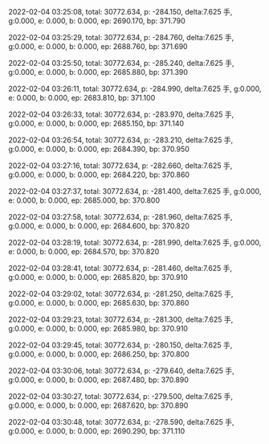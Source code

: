 2022-02-04 03:25:08, total: 30772.634, p: -284.150, delta:7.625 手, g:0.000, e: 0.000, b: 0.000, ep: 2690.170, bp: 371.790

2022-02-04 03:25:29, total: 30772.634, p: -284.760, delta:7.625 手, g:0.000, e: 0.000, b: 0.000, ep: 2688.760, bp: 371.690

2022-02-04 03:25:50, total: 30772.634, p: -285.240, delta:7.625 手, g:0.000, e: 0.000, b: 0.000, ep: 2685.880, bp: 371.390

2022-02-04 03:26:11, total: 30772.634, p: -284.990, delta:7.625 手, g:0.000, e: 0.000, b: 0.000, ep: 2683.810, bp: 371.100

2022-02-04 03:26:33, total: 30772.634, p: -283.970, delta:7.625 手, g:0.000, e: 0.000, b: 0.000, ep: 2685.150, bp: 371.140

2022-02-04 03:26:54, total: 30772.634, p: -283.210, delta:7.625 手, g:0.000, e: 0.000, b: 0.000, ep: 2684.390, bp: 370.950

2022-02-04 03:27:16, total: 30772.634, p: -282.660, delta:7.625 手, g:0.000, e: 0.000, b: 0.000, ep: 2684.220, bp: 370.860

2022-02-04 03:27:37, total: 30772.634, p: -281.400, delta:7.625 手, g:0.000, e: 0.000, b: 0.000, ep: 2685.000, bp: 370.800

2022-02-04 03:27:58, total: 30772.634, p: -281.960, delta:7.625 手, g:0.000, e: 0.000, b: 0.000, ep: 2684.600, bp: 370.820

2022-02-04 03:28:19, total: 30772.634, p: -281.990, delta:7.625 手, g:0.000, e: 0.000, b: 0.000, ep: 2684.570, bp: 370.820

2022-02-04 03:28:41, total: 30772.634, p: -281.460, delta:7.625 手, g:0.000, e: 0.000, b: 0.000, ep: 2685.820, bp: 370.910

2022-02-04 03:29:02, total: 30772.634, p: -281.250, delta:7.625 手, g:0.000, e: 0.000, b: 0.000, ep: 2685.630, bp: 370.860

2022-02-04 03:29:23, total: 30772.634, p: -281.300, delta:7.625 手, g:0.000, e: 0.000, b: 0.000, ep: 2685.980, bp: 370.910

2022-02-04 03:29:45, total: 30772.634, p: -280.150, delta:7.625 手, g:0.000, e: 0.000, b: 0.000, ep: 2686.250, bp: 370.800

2022-02-04 03:30:06, total: 30772.634, p: -279.640, delta:7.625 手, g:0.000, e: 0.000, b: 0.000, ep: 2687.480, bp: 370.890

2022-02-04 03:30:27, total: 30772.634, p: -279.500, delta:7.625 手, g:0.000, e: 0.000, b: 0.000, ep: 2687.620, bp: 370.890

2022-02-04 03:30:48, total: 30772.634, p: -278.590, delta:7.625 手, g:0.000, e: 0.000, b: 0.000, ep: 2690.290, bp: 371.110